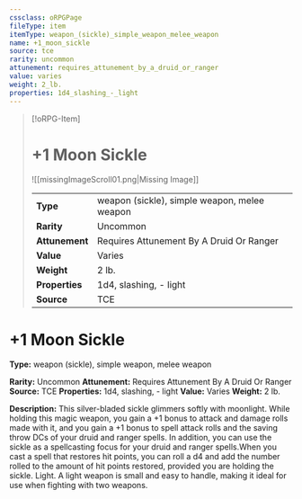 ```yaml
---
cssclass: oRPGPage
fileType: item
itemType: weapon_(sickle)_simple_weapon_melee_weapon
name: +1_moon_sickle
source: tce
rarity: uncommon
attunement: requires_attunement_by_a_druid_or_ranger
value: varies
weight: 2_lb.
properties: 1d4_slashing_-_light
---
```

> [!oRPG-Item]
> # +1 Moon Sickle
> ![[missingImageScroll01.png|Missing Image]]
>
> |  |   |
> |:--|---|
> |**Type** | weapon (sickle), simple weapon, melee weapon |
> |**Rarity** | Uncommon |
> | **Attunement** | Requires Attunement By A Druid Or Ranger |
> | **Value** | Varies |
>  | **Weight**| 2 lb. |
>  |**Properties** | 1d4, slashing, - light |
> | **Source** | TCE |

#  +1 Moon Sickle
**Type:** weapon (sickle), simple weapon, melee weapon

**Rarity:** Uncommon
**Attunement:** Requires Attunement By A Druid Or Ranger
**Source:** TCE
**Properties:** 1d4, slashing, - light
**Value:** Varies
**Weight:** 2 lb.

**Description:** This silver-bladed sickle glimmers softly with moonlight. While holding this magic weapon, you gain a +1 bonus to attack and damage rolls made with it, and you gain a +1 bonus to spell attack rolls and the saving throw DCs of your druid and ranger spells. In addition, you can use the sickle as a spellcasting focus for your druid and ranger spells.When you cast a spell that restores hit points, you can roll a d4 and add the number rolled to the amount of hit points restored, provided you are holding the sickle. Light. A light weapon is small and easy to handle, making it ideal for use when fighting with two weapons.



